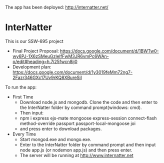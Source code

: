 The app has been deployed: http://internatter.net/



# InterNatter
This is our SSW-695 project
+ Final Project Proposal: https://docs.google.com/document/d/1BWTw0-wy6PJ-1X6zSMeuGzleIfFwM3JR6vmPc6WAn-o/edit#heading=h.7i25fwcn8ij0
+ Development plan: https://docs.google.com/document/d/1y3019feMm72ng7-2Fazr346GXc17Uv9rKQ8XBureSiI

To run the app:
+ First Time
  - Download node.js and mongodb. Clone the code and then enter to the InterNatter folder by command prompt(windows: cmd).
  - Then input:
  -  npm i express ejs-mate mongoose express-session connect-flash method-override passport passport-local-mongoose joi
  -  and press enter to download packages.
+ Every Time
  - Start mongod.exe and mongo.exe.
  - Enter to the InterNatter folder by command prompt and then input node app.js (or nodemon app.js) and then press enter.
  - The server will be running at http://www.internatter.net
